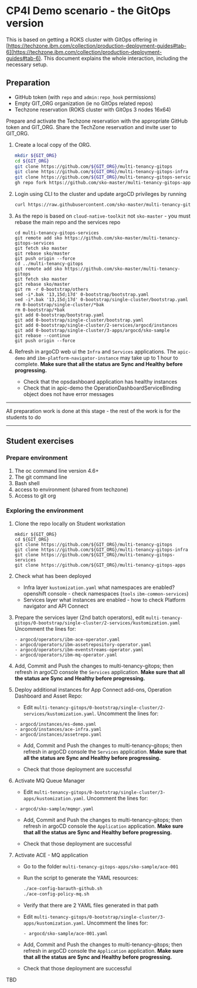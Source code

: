# CP4I Demo scenario - the GitOps version

This is based on getting a ROKS cluster with GitOps offering in [https://techzone.ibm.com/collection/production-deployment-guides#tab-6](https://techzone.ibm.com/collection/production-deployment-guides#tab-6). This document explains the whole interaction, including the necessary setup.

## Preparation

- GitHub token (with `repo` and `admin:repo_hook` permissions)
- Empty GIT_ORG organization (ie no GitOps related repos) 
- Techzone reservation (ROKS cluster with GitOps 3 nodes 16x64)

Prepare and activate the Techzone reservation with the appropriate GitHub token and GIT_ORG. Share the TechZone reservation and invite user to GIT_ORG.

1. Create a local copy of the ORG.

    ```bash
    mkdir ${GIT_ORG}
    cd ${GIT_ORG}
    git clone https://github.com/${GIT_ORG}/multi-tenancy-gitops
    git clone https://github.com/${GIT_ORG}/multi-tenancy-gitops-infra
    git clone https://github.com/${GIT_ORG}/multi-tenancy-gitops-services
    gh repo fork https://github.com/sko-master/multi-tenancy-gitops-apps --org ${GIT_ORG} --clone
    ```

2. Login using CLI to the cluster and update argoCD privileges by running 

    ```bash
    curl https://raw.githubusercontent.com/sko-master/multi-tenancy-gitops/master/setup/ocp4x/custom-argocd-app-controller-clusterrole.yaml | oc apply -f - 
    ```

2. As the repo is based on `cloud-native-toolkit` not `sko-master` - you must rebase the main repo and the services repo

    ```
    cd multi-tenancy-gitops-services
    git remote add sko https://github.com/sko-master/multi-tenancy-gitops-services
    git fetch sko master
    git rebase sko/master
    git push origin --force
    cd ../multi-tenancy-gitops
    git remote add sko https://github.com/sko-master/multi-tenancy-gitops
    git fetch sko master
    git rebase sko/master 
    git rm -r 0-bootstrap/others
    sed -i*.bak '13,15d;17d' 0-bootstrap/bootstrap.yaml
    sed -i*.bak '13,15d;17d' 0-bootstrap/single-cluster/bootstrap.yaml
    rm 0-bootstrap/single-cluster/*bak
    rm 0-bootstrap/*bak
    git add 0-bootstrap/bootstrap.yaml
    git add 0-bootstrap/single-cluster/bootstrap.yaml
    git add 0-bootstrap/single-cluster/2-services/argocd/instances
    git add 0-bootstrap/single-cluster/3-apps/argocd/sko-sample
    git rebase --continue
    git push origin --force
    ```

5. Refresh in argoCD web ui the `Infra` and `Services` applications. The `apic-demo` and `ibm-platform-navigator-instance` may take up to 1 hour to complete. **Make sure that all the status are Sync and Healthy before progressing.**

    - Check that the opsdashboard application has healthy instances 
    - Check that in apic-demo the OperationDashboardServiceBinding object does not have error messages

---

All preparation work is done at this stage - the rest of the work is for the students to do

---

## Student exercises


### Prepare environment

1. The oc command line version 4.6+
2. The git command line
3. Bash shell 
4. access to environment (shared from techzone)
5. Access to git org

### Exploring the environment

1. Clone the repo locally on Student workstation

    ```
    mkdir ${GIT_ORG}
    cd ${GIT_ORG}
    git clone https://github.com/${GIT_ORG}/multi-tenancy-gitops
    git clone https://github.com/${GIT_ORG}/multi-tenancy-gitops-infra
    git clone https://github.com/${GIT_ORG}/multi-tenancy-gitops-services
    git clone https://github.com/${GIT_ORG}/multi-tenancy-gitops-apps
    ```

2. Check what has been deployed 

    - Infra layer `kustomization.yaml` what namespaces are enabled? openshift console - check namespaces (`tools` `ibm-common-services`)
    - Services layer what instances are enabled - how to check Platform navigator and API Connect


3. Prepare the services layer (2nd batch operators), edit `multi-tenancy-gitops/0-bootstrap/single-cluster/2-services/kustomization.yaml`
    Uncomment the lines for:

    ```
    - argocd/operators/ibm-ace-operator.yaml
    - argocd/operators/ibm-assetrepository-operator.yaml
    - argocd/operators/ibm-eventstreams-operator.yaml
    - argocd/operators/ibm-mq-operator.yaml
    ```

5. Add, Commit and Push the changes to multi-tenancy-gitops; then refresh in argoCD console the `Services` application. **Make sure that all the status are Sync and Healthy before progressing.**

3. Deploy additional instances for App Connect add-ons, Operation Dashboard and Asset Repo:

    - Edit `multi-tenancy-gitops/0-bootstrap/single-cluster/2-services/kustomization.yaml`. Uncomment the lines for:

    ```
    - argocd/instances/es-demo.yaml
    - argocd/instances/ace-infra.yaml
    - argocd/instances/assetrepo.yaml
    ```

    - Add, Commit and Push the changes to multi-tenancy-gitops; then refresh in argoCD console the `Services` application. **Make sure that all the status are Sync and Healthy before progressing.**

    - Check that those deployment are successful 

4. Activate MQ Queue Manager

    - Edit `multi-tenancy-gitops/0-bootstrap/single-cluster/3-apps/kustomization.yaml`. Uncomment the lines for:

    ```
    - argocd/sko-sample/mqmgr.yaml
    ```

    - Add, Commit and Push the changes to multi-tenancy-gitops; then refresh in argoCD console the `Application` application. **Make sure that all the status are Sync and Healthy before progressing.**

    - Check that those deployment are successful 

5. Activate ACE - MQ application

    - Go to the folder `multi-tenancy-gitops-apps/sko-sample/ace-001` 
    - Run the script to generate the YAML resources:

        ``` bash
        ./ace-config-barauth-github.sh
        ./ace-config-policy-mq.sh
        ```

    - Verify that there are 2 YAML files generated in that path

    - Edit `multi-tenancy-gitops/0-bootstrap/single-cluster/3-apps/kustomization.yaml`. Uncomment the lines for:

        ```
        - argocd/sko-sample/ace-001.yaml
        ```

    - Add, Commit and Push the changes to multi-tenancy-gitops; then refresh in argoCD console the `Application` application. **Make sure that all the status are Sync and Healthy before progressing.**

    - Check that those deployment are successful 

TBD